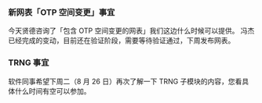 ### 新网表「OTP 空间变更」事宜

今天贤德咨询了「包含 OTP 空间变更的网表」我们这边什么时候可以提供。
冯杰已经完成的变动，目前还在验证阶段，需要等待验证通过，下周发布网表。

### TRNG 事宜

软件同事希望下周二（8 月 26 日）再次了解一下 TRNG 子模块的内容，您看具体什么时间有空可以参加。
